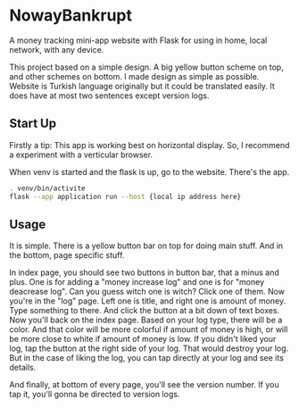 # NowayBankrupt
A money tracking mini-app website with Flask for using in home, local network, with any device.

  This project based on a simple design. A big yellow button scheme on top, and other schemes on bottom.
I made design as simple as possible. Website is Turkish language originally but it could be translated easily.
It does have at most two sentences except version logs.

## Start Up
Firstly a tip: This app is working best on horizontal display. So, I recommend a experiment with a 
verticular browser.

When venv is started and the flask is up, go to the website. There's the app.

```bash
. venv/bin/activite
flask --app application run --host {local ip address here}
```
## Usage
It is simple. There is a yellow button bar on top for doing main stuff.
And in the bottom, page specific stuff.

In index page, you should see two buttons in button bar, that a minus and plus.
One is for adding a "money increase log" and one is for "money deacrease log".
Can you guess witch one is witch? Click one of them. Now you're in the "log"
page. Left one is title, and right one is amount of money. Type something to
there. And click the button at a bit down of text boxes. Now you'll back on
the index page. Based on your log type, there will be a color. And that
color will be more colorful if amount of money is high, or will be more
close to white if amount of money is low. If you didn't liked your log, 
tap the button at the right side of your log. That would destroy your log.
But in the case of liking the log, you can tap directly at your log and see
its details.

And finally, at bottom of every page, you'll see the version number. If you tap
it, you'll gonna be directed to version logs.
